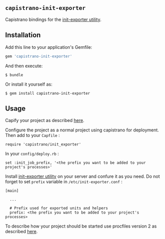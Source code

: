 ## `capistrano-init-exporter`

Capistrano bindings for the [init-exporter utility](https://github.com/funbox/init-exporter).

## Installation

Add this line to your application's Gemfile:

```ruby
gem 'capistrano-init-exporter'
```

And then execute:

    $ bundle

Or install it yourself as:

    $ gem install capistrano-init-exporter

## Usage

Capify your project as described [here](https://github.com/capistrano/capistrano#capify-your-project).

Configure the project as a normal project using capistrano for deployment. Then add to your ``Capfile`` :

    require 'capistrano/init_exporter'

In your `config/deploy.rb` :

    set :init_job_prefix, '<the prefix you want to be added to your project's processes>'

Install [init-exporter utility](https://github.com/funbox/init-exporter) on your server and confure it as you need. Do not forget to set `prefix` variable in `/etc/init-exporter.conf` :

    [main]

      ...

      # Prefix used for exported units and helpers
      prefix: <the prefix you want to be added to your project's processes>


To describe how your project should be started use procfiles version 2 as described [here](https://github.com/funbox/init-exporter#procfile-v2).